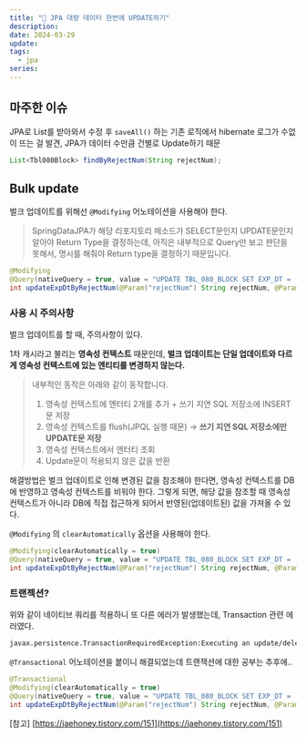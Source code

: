 ```yaml
---
title: "💪 JPA 대량 데이터 한번에 UPDATE하기"
description: 
date: 2024-03-29 
update:
tags:
  - jpa
series: 
---
```


## 마주한 이슈
JPA로 List를 받아와서 수정 후 `saveAll()` 하는 기존 로직에서 hibernate 로그가 수없이 뜨는 걸 발견, JPA가 데이터 수만큼 건별로 Update하기 때문

```java
List<Tbl080Block> findByRejectNum(String rejectNum);
```

## Bulk update

벌크 업데이트를 위해선 `@Modifying` 어노테이션을 사용해야 한다.

> SpringDataJPA가 해당 리포지토리 메소드가 SELECT문인지 UPDATE문인지 알아야 Return Type을 결정하는데, 아직은 내부적으로 Query만 보고 판단을 못해서, 명시를 해줘야 Return type을 결정하기 때문입니다.
> 

```java
@Modifying
@Query(nativeQuery = true, value = "UPDATE TBL_080_BLOCK SET EXP_DT = :nowDt WHERE REJECT_NUM = :rejectNum")
int updateExpDtByRejectNum(@Param("rejectNum") String rejectNum, @Param("nowDt")LocalDateTime nowDt);
```

### 사용 시 주의사항

벌크 업데이트를 할 때, 주의사항이 있다.

1차 캐시라고 불리는 **영속성 컨텍스트** 때문인데, **벌크 업데이트는 단일 업데이트와 다르게 영속성 컨텍스트에 있는 엔티티를 변경하지 않는다.**

> 내부적인 동작은 아래와 같이 동작합니다.
> 
> 1. 영속성 컨텍스트에 엔터티 2개를 추가 + 쓰기 지연 SQL 저장소에 INSERT문 저장
> 2. 영속성 컨텍스트를 flush(JPQL 실행 때문) -> **쓰기 지연 SQL 저장소에만 UPDATE문 저장**
> 3. 영속성 컨텍스트에서 엔터티 조회
> 4. Update문이 적용되지 않은 값을 반환

해결방법은 벌크 업데이트로 인해 변경된 값을 참조해야 한다면, 영속성 컨텍스트를 DB에 반영하고 영속성 컨텍스트를 비워야 한다. 그렇게 되면, 해당 값을 참조할 때 영속성 컨텍스트가 아니라 DB에 직접 접근하게 되어서 반영된(업데이트된) 값을 가져올 수 있다.

`@Modifying` 의 `clearAutomatically` 옵션을 사용해야 한다.

```java
@Modifying(clearAutomatically = true)
@Query(nativeQuery = true, value = "UPDATE TBL_080_BLOCK SET EXP_DT = :nowDt WHERE REJECT_NUM = :rejectNum")
int updateExpDtByRejectNum(@Param("rejectNum") String rejectNum, @Param("nowDt")LocalDateTime nowDt);
```

### 트랜젝션?

위와 같이 네이티브 쿼리를 적용하니 또 다른 에러가 발생했는데, Transaction 관련 에러였다.

```bash
javax.persistence.TransactionRequiredException:Executing an update/delete query 
```

`@Transactional` 어노테이션을 붙이니 해결되었는데 트랜잭션에 대한 공부는 추후에..

```java
@Transactional
@Modifying(clearAutomatically = true)
@Query(nativeQuery = true, value = "UPDATE TBL_080_BLOCK SET EXP_DT = :nowDt WHERE REJECT_NUM = :rejectNum")
int updateExpDtByRejectNum(@Param("rejectNum") String rejectNum, @Param("nowDt")LocalDateTime nowDt);
```

[참고] [https://jaehoney.tistory.com/151](https://jaehoney.tistory.com/151)